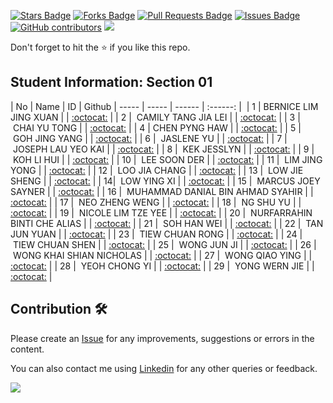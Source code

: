 <a href="https://github.com/drshahizan/software-engineering/stargazers"><img src="https://img.shields.io/github/stars/drshahizan/software-engineering" alt="Stars Badge"/></a>
<a href="https://github.com/drshahizan/software-engineering/network/members"><img src="https://img.shields.io/github/forks/drshahizan/software-engineering" alt="Forks Badge"/></a>
<a href="https://github.com/drshahizan/software-engineering/pulls"><img src="https://img.shields.io/github/issues-pr/drshahizan/software-engineering" alt="Pull Requests Badge"/></a>
<a href="https://github.com/drshahizan/software-engineering"><img src="https://img.shields.io/github/issues/drshahizan/software-engineering" alt="Issues Badge"/></a>
<a href="https://github.com/drshahizan/software-engineering/graphs/contributors"><img alt="GitHub contributors" src="https://img.shields.io/github/contributors/drshahizan/software-engineering?color=2b9348"></a>
![](https://visitor-badge.glitch.me/badge?page_id=drshahizan/software-engineering)

Don't forget to hit the :star: if you like this repo.

## Student Information: Section 01

| No | Name | ID |  Github 
| ----- | ----- | ------ | :------: | 
| 1 | BERNICE LIM JING XUAN | | [:octocat:](https://github.com/) |
| 2 |  CAMILY TANG JIA LEI | | [:octocat:](https://github.com/) |
| 3 |  CHAI YU TONG | | [:octocat:](https://github.com/) |
| 4 | CHEN PYNG HAW | | [:octocat:](https://github.com/) |
| 5 |  GOH JING YANG | | [:octocat:](https://github.com/) |
| 6 |  JASLENE YU | | [:octocat:](https://github.com/) |
| 7 |  JOSEPH LAU YEO KAI | | [:octocat:](https://github.com/) |
| 8 |  KEK JESSLYN | | [:octocat:](https://github.com/) |
| 9 |  KOH LI HUI | | [:octocat:](https://github.com/) |
| 10 |  LEE SOON DER | | [:octocat:](https://github.com/) |
| 11 |  LIM JING YONG | | [:octocat:](https://github.com/) |
| 12 |  LOO JIA CHANG | | [:octocat:](https://github.com/) |
| 13 |  LOW JIE SHENG | | [:octocat:](https://github.com/) |
| 14|  LOW YING XI | | [:octocat:](https://github.com/) |
| 15 |  MARCUS JOEY SAYNER | | [:octocat:](https://github.com/) |
| 16 |  MUHAMMAD DANIAL BIN AHMAD SYAHIR | | [:octocat:](https://github.com/) |
| 17 |  NEO ZHENG WENG | | [:octocat:](https://github.com/) |
| 18 |  NG SHU YU | | [:octocat:](https://github.com/) |
| 19 |  NICOLE LIM TZE YEE | | [:octocat:](https://github.com/) |
| 20 |  NURFARRAHIN BINTI CHE ALIAS | | [:octocat:](https://github.com/) |
| 21 |  SOH HAN WEI | | [:octocat:](https://github.com/) |
| 22 |  TAN JUN YUAN | | [:octocat:](https://github.com/) |
| 23 |  TIEW CHUAN RONG | | [:octocat:](https://github.com/) |
| 24 |  TIEW CHUAN SHEN | | [:octocat:](https://github.com/) |
| 25 |  WONG JUN JI | | [:octocat:](https://github.com/) |
| 26 |  WONG KHAI SHIAN NICHOLAS | | [:octocat:](https://github.com/) |
| 27 |  WONG QIAO YING | | [:octocat:](https://github.com/) |
| 28 |  YEOH CHONG YI | | [:octocat:](https://github.com/) |
| 29 |  YONG WERN JIE | | [:octocat:](https://github.com/) |

## Contribution 🛠️
Please create an [Issue](https://github.com/drshahizan/software-engineering/issues) for any improvements, suggestions or errors in the content.

You can also contact me using [Linkedin](https://www.linkedin.com/in/drshahizan/) for any other queries or feedback.

![](https://visitor-badge.glitch.me/badge?page_id=drshahizan)

